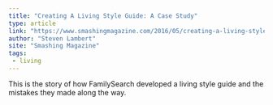 ```yaml
---
title: "Creating A Living Style Guide: A Case Study"
type: article
link: "https://www.smashingmagazine.com/2016/05/creating-a-living-style-guide-case-study/"
author: "Steven Lambert"
site: "Smashing Magazine"
tags:
 - living
---
```


This is the story of how FamilySearch developed a living style guide and the mistakes they made along the way.
